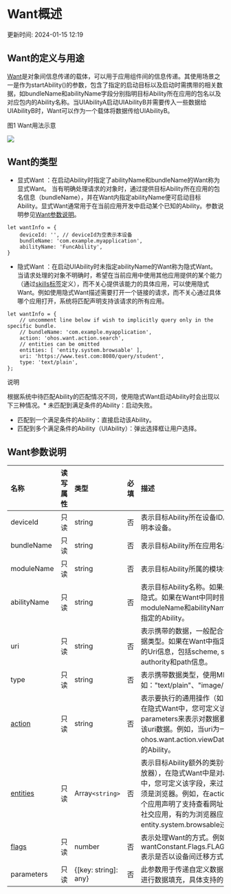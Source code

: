 # Want概述

更新时间: 2024-01-15 12:19

## Want的定义与用途

[Want](https://developer.harmonyos.com/cn/docs/documentation/doc-references-V3/js-apis-app-ability-want-0000001493584192-V3)是对象间信息传递的载体，可以用于应用组件间的信息传递。其使用场景之一是作为startAbility()的参数，包含了指定的启动目标以及启动时需携带的相关数据，如bundleName和abilityName字段分别指明目标Ability所在应用的包名以及对应包内的Ability名称。当UIAbilityA启动UIAbilityB并需要传入一些数据给UIAbilityB时，Want可以作为一个载体将数据传给UIAbilityB。

图1 Want用法示意

![](https://alliance-communityfile-drcn.dbankcdn.com/FileServer/getFile/cmtyPub/011/111/111/0000000000011111111.20231121183824.82848454518977553435136386372777:50001231000000:2800:54F3952414D6836C8235D2D3AAFA6C41D061A3FC3031711FFF6DDC7B20291A5A.png?needInitFileName=true?needInitFileName=true?needInitFileName=true?needInitFileName=true)

## Want的类型

*  显式Want ：在启动Ability时指定了abilityName和bundleName的Want称为显式Want。
  当有明确处理请求的对象时，通过提供目标Ability所在应用的包名信息（bundleName），并在Want内指定abilityName便可启动目标Ability。显式Want通常用于在当前应用开发中启动某个已知的Ability。参数说明参见[Want参数说明](https://developer.harmonyos.com/cn/docs/documentation/doc-guides-V3/want-overview-0000001478340877-V3#ZH-CN_TOPIC_0000001574088785__Want%E5%8F%82%E6%95%B0%E8%AF%B4%E6%98%8E)。

```
let wantInfo = {
    deviceId: '', // deviceId为空表示本设备
    bundleName: 'com.example.myapplication',
    abilityName: 'FuncAbility',
}
```

* 隐式Want ：在启动UIAbility时未指定abilityName的Want称为隐式Want。
  当请求处理的对象不明确时，希望在当前应用中使用其他应用提供的某个能力（通过[skills标签](https://developer.harmonyos.com/cn/docs/documentation/doc-guides-V3/module-configuration-file-0000001427744540-V3#ZH-CN_TOPIC_0000001573929365__skills%E6%A0%87%E7%AD%BE)定义），而不关心提供该能力的具体应用，可以使用隐式Want。例如使用隐式Want描述需要打开一个链接的请求，而不关心通过具体哪个应用打开，系统将匹配声明支持该请求的所有应用。

```
let wantInfo = {
    // uncomment line below if wish to implicitly query only in the specific bundle.
    // bundleName: 'com.example.myapplication',
    action: 'ohos.want.action.search',
    // entities can be omitted
    entities: [ 'entity.system.browsable' ],
    uri: 'https://www.test.com:8080/query/student',
    type: 'text/plain',
};
```

  说明

  根据系统中待匹配Ability的匹配情况不同，使用隐式Want启动Ability时会出现以下三种情况。* 未匹配到满足条件的Ability：启动失败。

* 匹配到一个满足条件的Ability：直接启动该Ability。
* 匹配到多个满足条件的Ability（UIAbility）：弹出选择框让用户选择。

## Want参数说明

| 名称                                                                                                                                                                           | 读写属性 | 类型                 | 必填 | 描述                                                                                                                                                                                                                                                                                                                                    |
| :------------------------------------------------------------------------------------------------------------------------------------------------------------------------------- | :--------- | :--------------------- | :----- | :---------------------------------------------------------------------------------------------------------------------------------------------------------------------------------------------------------------------------------------------------------------------------------------------------------------------------------------- |
| deviceId                                                                                                                                                                       | 只读     | string               | 否   | 表示目标Ability所在设备ID。如果未设置该字段，则表明本设备。                                                                                                                                                                                                                                                                             |
| bundleName                                                                                                                                                                     | 只读     | string               | 否   | 表示目标Ability所在应用名称。                                                                                                                                                                                                                                                                                                           |
| moduleName                                                                                                                                                                     | 只读     | string               | 否   | 表示目标Ability所属的模块名称。                                                                                                                                                                                                                                                                                                         |
| abilityName                                                                                                                                                                    | 只读     | string               | 否   | 表示目标Ability名称。如果未设置该字段，则该Want为隐式。如果在Want中同时指定了bundleName，moduleName和abilityName，则Want可以直接匹配到指定的Ability。                                                                                                                                                                                   |
| uri                                                                                                                                                                            | 只读     | string               | 否   | 表示携带的数据，一般配合type使用，指明待处理的数据类型。如果在Want中指定了uri，则Want将匹配指定的Uri信息，包括scheme, schemeSpecificPart, authority和path信息。                                                                                                                                                                         |
| type                                                                                                                                                                           | 只读     | string               | 否   | 表示携带数据类型，使用MIME类型规范。例如："text/plain"、"image/*"等。                                                                                                                                                                                                                                                                   |
| [action](https://developer.harmonyos.com/cn/docs/documentation/doc-references-V3/js-apis-ability-wantconstant-0000001544583997-V3)                                                | 只读     | string               | 否   | 表示要执行的通用操作（如：查看、分享、应用详情）。在隐式Want中，您可定义该字段，配合uri或parameters来表示对数据要执行的操作。如打开，查看该uri数据。例如，当uri为一段网址，action为ohos.want.action.viewData则表示匹配可查看该网址的Ability。                                                                                           |
| [entities](https://developer.harmonyos.com/cn/docs/documentation/doc-references-V3/js-apis-ability-wantconstant-0000001544583997-V3)                                              | 只读     | Array`<string>`        | 否   | 表示目标Ability额外的类别信息（如：浏览器，视频播放器），在隐式Want中是对action的补充。在隐式Want中，您可定义该字段，来过滤匹配UIAbility类别，如必须是浏览器。例如，在action字段的举例中，可存在多个应用声明了支持查看网址的操作，其中有应用为普通社交应用，有的为浏览器应用，您可通过entity.system.browsable过滤掉非浏览器的其他应用。 |
| [flags](https://developer.harmonyos.com/cn/docs/documentation/doc-references-V3/js-apis-ability-wantconstant-0000001544583997-V3#ZH-CN_TOPIC_0000001574088649__wantconstantflags) | 只读     | number               | 否   | 表示处理Want的方式。例如通过wantConstant.Flags.FLAG_ABILITY_CONTINUATION表示是否以设备间迁移方式启动Ability。                                                                                                                                                                                                                           |
| parameters                                                                                                                                                                     | 只读     | {[key: string]: any} | 否   | 此参数用于传递自定义数据，通过用户自定义的键值对进行数据填充，具体支持的数据类型如[Want API](https://developer.harmonyos.com/cn/docs/documentation/doc-references-V3/js-apis-app-ability-want-0000001493584192-V3)所示。                                                                                                                   |

